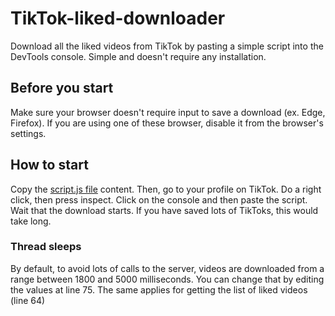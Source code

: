 # TikTok-liked-downloader
Download all the liked videos from TikTok by pasting a simple script into the DevTools console. Simple and doesn't require any installation. 
## Before you start
Make sure your browser doesn't require input to save a download (ex. Edge, Firefox). If you are using one of these browser, disable it from the browser's settings.
## How to start
Copy the [script.js file](https://github.com/Dinoosauro/TikTok-liked-downloader/blob/main/script.js) content. Then, go to your profile on TikTok. Do a right click, then press inspect. Click on the console and then paste the script. Wait that the download starts. If you have saved lots of TikToks, this would take long.
### Thread sleeps
By default, to avoid lots of calls to the server, videos are downloaded from a range between 1800 and 5000 milliseconds. You can change that by editing the values at line 75. The same applies for getting the list of liked videos (line 64)
